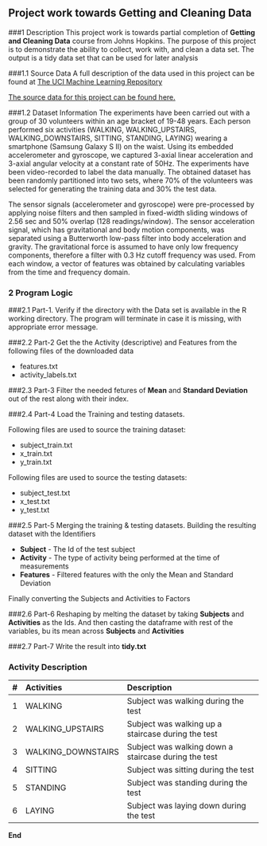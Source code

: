 ## Project work towards Getting and Cleaning Data

###1 Description
This project work is towards partial completion of **Getting and Cleaning Data** course from Johns Hopkins. The purpose of this project is to demonstrate the ability to collect, work with, and clean a data set. The output is a tidy data set that can be used for later analysis

###1.1 Source Data
A full description of the data used in this project can be found at [The UCI Machine Learning Repository](http://archive.ics.uci.edu/ml/datasets/Human+Activity+Recognition+Using+Smartphones)

[The source data for this project can be found here.](https://d396qusza40orc.cloudfront.net/getdata%2Fprojectfiles%2FUCI%20HAR%20Dataset.zip)

###1.2 Dataset Information
The experiments have been carried out with a group of 30 volunteers within an age bracket of 19-48 years. Each person performed six activities (WALKING, WALKING_UPSTAIRS, WALKING_DOWNSTAIRS, SITTING, STANDING, LAYING) wearing a smartphone (Samsung Galaxy S II) on the waist. Using its embedded accelerometer and gyroscope, we captured 3-axial linear acceleration and 3-axial angular velocity at a constant rate of 50Hz. The experiments have been video-recorded to label the data manually. The obtained dataset has been randomly partitioned into two sets, where 70% of the volunteers was selected for generating the training data and 30% the test data. 

The sensor signals (accelerometer and gyroscope) were pre-processed by applying noise filters and then sampled in fixed-width sliding windows of 2.56 sec and 50% overlap (128 readings/window). The sensor acceleration signal, which has gravitational and body motion components, was separated using a Butterworth low-pass filter into body acceleration and gravity. The gravitational force is assumed to have only low frequency components, therefore a filter with 0.3 Hz cutoff frequency was used. From each window, a vector of features was obtained by calculating variables from the time and frequency domain.


### 2 Program Logic

###2.1 Part-1.
Verify if the directory with the Data set is available in the R working directory. The program will terminate in case it is missing, with appropriate error message.


###2.2 Part-2
Get the the Activity (descriptive) and Features from the following files of the downloaded data
- features.txt
- activity_labels.txt

###2.3 Part-3
Filter the needed fetures of **Mean** and **Standard Deviation** out of the rest along with their index.

###2.4 Part-4
Load the Training and testing datasets.

Following files are used to source the training dataset:

- subject_train.txt
- x_train.txt
- y_train.txt

Following files are used to source the testing datasets:

- subject_test.txt
- x_test.txt
- y_test.txt


###2.5 Part-5
Merging the training & testing datasets. Building the resulting dataset with the Identifiers

- **Subject** - The Id of the test subject
- **Activity** - The type of activity being performed at the time of measurements
- **Features** - Filtered features with the only the Mean and Standard Deviation 

Finally converting the Subjects and Activities to Factors


###2.6 Part-6
Reshaping by melting the dataset by taking **Subjects** and **Activities** as the Ids. 
And then casting the dataframe with rest of the variables, bu its mean across **Subjects** and **Activities**

###2.7 Part-7
Write the result into **tidy.txt**

### Activity Description

| **#**     | **Activities**           		 | **Description**													|
| :---: |:---------------------------|:-------------------------------------------------------------|
| 1 	| WALKING 					 | Subject was walking during the test 							|
| 2 	| WALKING_UPSTAIRS       	 | Subject was walking up a staircase during the test 			|
| 3 	| WALKING_DOWNSTAIRS      	 | Subject was walking down a staircase during the test 		|
| 4 	| SITTING      	 			 | Subject was sitting during the test 							|
| 5 	| STANDING  		      	 | Subject was standing during the test							|
| 6 	| LAYING 			      	 | Subject was laying down during the test						|


**End**
